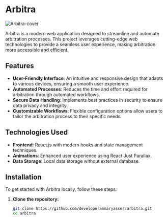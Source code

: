 # Arbitra

![Arbitra-cover](https://github.com/user-attachments/assets/090bf6af-ba82-4740-9cd5-23d40c7e677d)

Arbitra is a modern web application designed to streamline and automate arbitration processes. This project leverages cutting-edge web technologies to provide a seamless user experience, making arbitration more accessible and efficient.

## Features

- **User-Friendly Interface**: An intuitive and responsive design that adapts to various devices, ensuring a smooth user experience.
- **Automated Processes**: Reduces the time and effort required for arbitration through automated workflows.
- **Secure Data Handling**: Implements best practices in security to ensure data privacy and integrity.
- **Customizable Workflows**: Flexible configuration options allow users to tailor the arbitration process to their specific needs.

## Technologies Used

- **Frontend**: React.js with modern hooks and state management techniques.
- **Animations**: Enhanced user experience using React Just Parallax.
- **Data Storage**: Local data storage without external database.

## Installation

To get started with Arbitra locally, follow these steps:

1. **Clone the repository:**

   ```bash
   git clone https://github.com/developerammaryasser/arbitra.git
   cd arbitra
